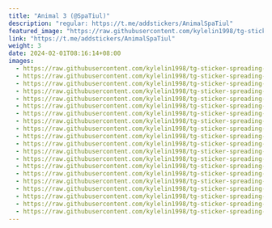 ```yaml
---
title: "Animal 3 (@SpaTiul)"
description: "regular: https://t.me/addstickers/AnimalSpaTiul"
featured_image: "https://raw.githubusercontent.com/kylelin1998/tg-sticker-spreading-worldwide-images/main/img/307f20b3-4c21-423a-80b0-7c70a047107f.jpg"
link: "https://t.me/addstickers/AnimalSpaTiul"
weight: 3
date: 2024-02-01T08:16:14+08:00
images:
  - https://raw.githubusercontent.com/kylelin1998/tg-sticker-spreading-worldwide-images/main/img/307f20b3-4c21-423a-80b0-7c70a047107f.jpg
  - https://raw.githubusercontent.com/kylelin1998/tg-sticker-spreading-worldwide-images/main/img/32160c76-073f-4599-846b-58548df5ffe7.jpg
  - https://raw.githubusercontent.com/kylelin1998/tg-sticker-spreading-worldwide-images/main/img/ce19a664-6cb1-458a-8b3b-3c31b961f5cd.jpg
  - https://raw.githubusercontent.com/kylelin1998/tg-sticker-spreading-worldwide-images/main/img/cd1f11bb-0f81-4368-90b2-c495f1f7f3c7.jpg
  - https://raw.githubusercontent.com/kylelin1998/tg-sticker-spreading-worldwide-images/main/img/27829cde-af2a-48d6-a005-549142b568bf.jpg
  - https://raw.githubusercontent.com/kylelin1998/tg-sticker-spreading-worldwide-images/main/img/4a748ebd-62c2-4e1e-b6fc-6439cacd011e.jpg
  - https://raw.githubusercontent.com/kylelin1998/tg-sticker-spreading-worldwide-images/main/img/2ce7cbcd-34b9-43ea-8801-4f49836a3bd5.jpg
  - https://raw.githubusercontent.com/kylelin1998/tg-sticker-spreading-worldwide-images/main/img/ff351f79-370b-44aa-8413-86d1654b9def.jpg
  - https://raw.githubusercontent.com/kylelin1998/tg-sticker-spreading-worldwide-images/main/img/f8e45de4-7b8f-4d7b-acf1-49c673a451e5.jpg
  - https://raw.githubusercontent.com/kylelin1998/tg-sticker-spreading-worldwide-images/main/img/b7ed58c5-2bf9-4821-804e-4d9d1770e607.jpg
  - https://raw.githubusercontent.com/kylelin1998/tg-sticker-spreading-worldwide-images/main/img/f1a1d783-ea39-447f-a30c-029adfa897b0.jpg
  - https://raw.githubusercontent.com/kylelin1998/tg-sticker-spreading-worldwide-images/main/img/d3d21e79-dfc2-4594-b3be-9ff77b573801.jpg
  - https://raw.githubusercontent.com/kylelin1998/tg-sticker-spreading-worldwide-images/main/img/0b0b596b-7f76-4b42-9299-85a35c323935.jpg
  - https://raw.githubusercontent.com/kylelin1998/tg-sticker-spreading-worldwide-images/main/img/b00a21e6-55e0-4d14-907d-d568d3a31fb3.jpg
  - https://raw.githubusercontent.com/kylelin1998/tg-sticker-spreading-worldwide-images/main/img/b885ed87-d3ff-4b34-b63d-45e5ce8c962c.jpg
  - https://raw.githubusercontent.com/kylelin1998/tg-sticker-spreading-worldwide-images/main/img/17fbc71f-6891-4340-9aef-3fde29f77980.jpg
  - https://raw.githubusercontent.com/kylelin1998/tg-sticker-spreading-worldwide-images/main/img/425d3399-cec1-4a1a-8724-762e6ad353b3.jpg
  - https://raw.githubusercontent.com/kylelin1998/tg-sticker-spreading-worldwide-images/main/img/7e1d3441-a641-4110-8843-b9f68f3350d1.jpg
  - https://raw.githubusercontent.com/kylelin1998/tg-sticker-spreading-worldwide-images/main/img/86639382-440c-4d39-8830-c2f784f10dcc.jpg
  - https://raw.githubusercontent.com/kylelin1998/tg-sticker-spreading-worldwide-images/main/img/099271fa-1144-47a1-9b22-d4f0378b99fe.jpg
---
```

